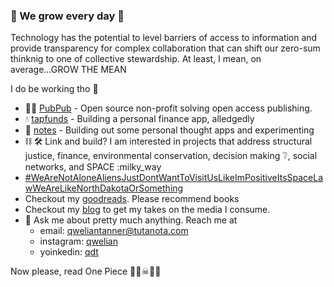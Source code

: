 ### :seedling: We grow every day :seedling:

Technology has the potential to level barriers of access to information and provide transparency for complex collaboration that can shift our zero-sum thinknig to one of collective stewardship. At least, I mean, on average...GROW THE MEAN

I do be working tho :eyes:

- 🙆🏿 [PubPub](https://www.pubpub.org/) - Open source non-profit solving open access publishing.
- :droplet: [tapfunds](https://github.com/tapfunds) - Building a personal finance app, alledgedly
- 📜 [notes](https://github.com/qweliant/apps) - Building out some personal thought apps and experimenting
- ⛓ 🛠 Link and build? I am interested in projects that address structural justice, finance, environmental conservation, decision making :grey_question:, social networks, and SPACE :milky_way
-   [#WeAreNotAloneAliensJustDontWantToVisitUsLikeImPositiveItsSpaceLawWeAreLikeNorthDakotaOrSomething]()
-  Checkout my [goodreads](https://www.goodreads.com/review/list/96621682-qwelian-tanner?shelf=currently-reading). Please recommend books 
-  Checkout my [blog](https://www.qwelian.com) to get my takes on the media I consume. 
- 💬 Ask me about pretty much anything. Reach me at
  -   email: <qweliantanner@tutanota.com>
  -   instagram: [qwelian](https://www.instagram.com/qwelian/)
  -   yoinkedin: [qdt](https://www.linkedin.com/in/qdt/)



Now please, read One Piece 👒🍖☠︎︎🏴‍☠
